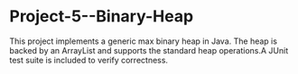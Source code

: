 # Project-5--Binary-Heap
This project implements a generic max binary heap in Java. The heap is backed by an ArrayList and supports the standard heap operations.A JUnit test suite is included to verify correctness. 
